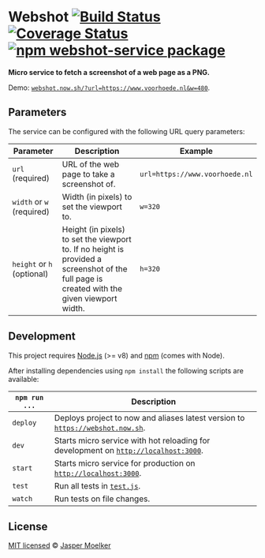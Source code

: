# Webshot [![Build Status](https://travis-ci.org/jbmoelker/webshot.svg?branch=master)](https://travis-ci.org/jbmoelker/webshot) [![Coverage Status](https://coveralls.io/repos/github/jbmoelker/webshot/badge.svg?branch=master)](https://coveralls.io/github/jbmoelker/webshot?branch=master) [![npm webshot-service package](https://img.shields.io/npm/v/@jbmoelker/webshot-service.svg)](https://npmjs.org/package/@jbmoelker/webshot-service)

**Micro service to fetch a screenshot of a web page as a PNG.**

Demo: [`webshot.now.sh/?url=https://www.voorhoede.nl&w=480`](https://webshot.now.sh/?url=https://www.voorhoede.nl&w=480).


## Parameters

The service can be configured with the following URL query parameters:

Parameter | Description | Example
--- | --- | ---
`url` (required) | URL of the web page to take a screenshot of. | `url=https://www.voorhoede.nl`
`width` or `w` (required) | Width (in pixels) to set the viewport to. | `w=320`
`height` or `h` (optional) | Height (in pixels) to set the viewport to. If no height is provided a screenshot of the full page is created with the given viewport width. | `h=320`


## Development

This project requires [Node.js](http://nodejs.org/) (>= v8) and [npm](https://npmjs.org/) (comes with Node).

After installing dependencies using `npm install` the following scripts are available:

`npm run ...` | Description
---|---
`deploy` | Deploys project to now and aliases latest version to [`https://webshot.now.sh`](https://webshot.now.sh).
`dev` | Starts micro service with hot reloading for development on [`http://localhost:3000`](http://localhost:3000).
`start` | Starts micro service for production on [`http://localhost:3000`](http://localhost:3000).
`test` | Run all tests in [`test.js`](test.js).
`watch` | Run tests on file changes.


## License

[MIT licensed](license) © [Jasper Moelker](https://twitter.com/jbmoelker)
